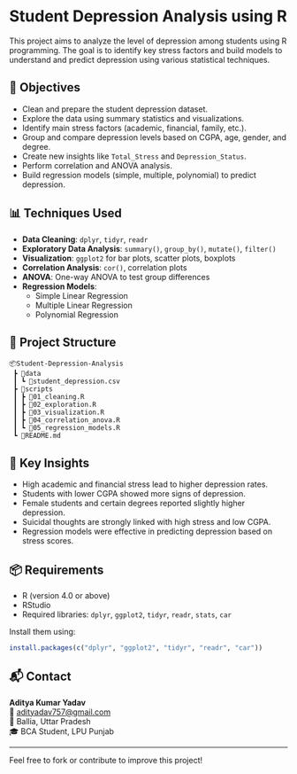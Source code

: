# Student Depression Analysis using R

This project aims to analyze the level of depression among students using R programming. The goal is to identify key stress factors and build models to understand and predict depression using various statistical techniques.

## 📌 Objectives

- Clean and prepare the student depression dataset.
- Explore the data using summary statistics and visualizations.
- Identify main stress factors (academic, financial, family, etc.).
- Group and compare depression levels based on CGPA, age, gender, and degree.
- Create new insights like `Total_Stress` and `Depression_Status`.
- Perform correlation and ANOVA analysis.
- Build regression models (simple, multiple, polynomial) to predict depression.

## 📊 Techniques Used

- **Data Cleaning**: `dplyr`, `tidyr`, `readr`
- **Exploratory Data Analysis**: `summary()`, `group_by()`, `mutate()`, `filter()`
- **Visualization**: `ggplot2` for bar plots, scatter plots, boxplots
- **Correlation Analysis**: `cor()`, correlation plots
- **ANOVA**: One-way ANOVA to test group differences
- **Regression Models**:
  - Simple Linear Regression
  - Multiple Linear Regression
  - Polynomial Regression

## 📁 Project Structure

```
📦Student-Depression-Analysis
 ┣ 📂data
 ┃ ┗ 📄student_depression.csv
 ┣ 📂scripts
 ┃ ┣ 📄01_cleaning.R
 ┃ ┣ 📄02_exploration.R
 ┃ ┣ 📄03_visualization.R
 ┃ ┣ 📄04_correlation_anova.R
 ┃ ┗ 📄05_regression_models.R
 ┗ 📄README.md
```

## 📌 Key Insights

- High academic and financial stress lead to higher depression rates.
- Students with lower CGPA showed more signs of depression.
- Female students and certain degrees reported slightly higher depression.
- Suicidal thoughts are strongly linked with high stress and low CGPA.
- Regression models were effective in predicting depression based on stress scores.

## 📦 Requirements

- R (version 4.0 or above)
- RStudio
- Required libraries: `dplyr`, `ggplot2`, `tidyr`, `readr`, `stats`, `car`

Install them using:

```r
install.packages(c("dplyr", "ggplot2", "tidyr", "readr", "car"))
```

## 📬 Contact

**Aditya Kumar Yadav**  
📧 adityadav757@gmail.com  
📍 Ballia, Uttar Pradesh  
🎓 BCA Student, LPU Punjab  

---

Feel free to fork or contribute to improve this project!

